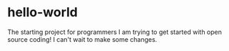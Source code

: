 hello-world
===========

The starting project for programmers
I am trying to get started with open source coding!
I can't wait to make some changes.
